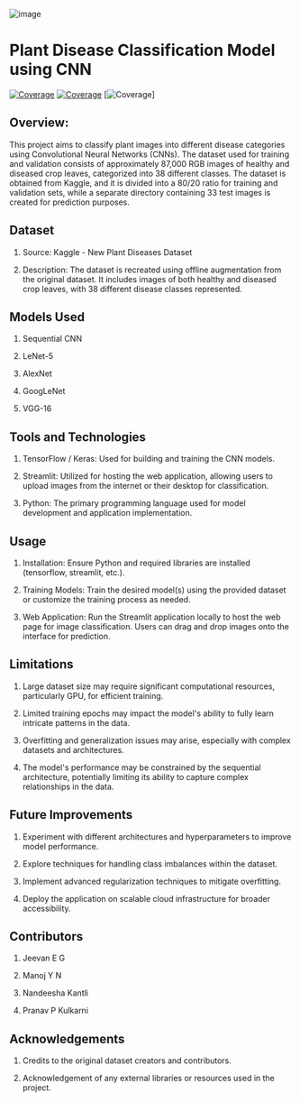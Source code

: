 ![image](https://github.com/JeevanEG/IML_Final_Project/assets/113001762/785080c2-1371-44ad-943b-87aebfadcdf7)
# Plant Disease Classification Model using CNN

[![Coverage](https://img.shields.io/badge/Jupyter-notebook-brightgreen)](https://jupyterlab.readthedocs.io/en/stable)
[![Coverage](https://img.shields.io/badge/Jupyter%20Notebook-FFA500?style=for-the-badge&labelColor=FFFFFF&logo=jupyter)](https://jupyterlab.readthedocs.io/en/stable)
[![Coverage](https://badge.fury.io/py/tensorflow)]




## Overview:

This project aims to classify plant images into different disease categories using Convolutional Neural Networks (CNNs). The dataset used for training and validation consists of approximately 87,000 RGB images of healthy and diseased crop leaves, categorized into 38 different classes. The dataset is obtained from Kaggle, and it is divided into a 80/20 ratio for training and validation sets, while a separate directory containing 33 test images is created for prediction purposes.

## Dataset

1) Source: Kaggle - New Plant Diseases Dataset

2) Description: The dataset is recreated using offline augmentation from the original dataset. It includes images of both healthy and diseased crop leaves, with 38 different disease classes represented.

## Models Used

1) Sequential CNN

2) LeNet-5

3) AlexNet

4) GoogLeNet

5) VGG-16

## Tools and Technologies
1) TensorFlow / Keras: Used for building and training the CNN models.

2) Streamlit: Utilized for hosting the web application, allowing users to upload images from the internet or their desktop for classification.

3) Python: The primary programming language used for model development and application implementation.

## Usage
1) Installation: Ensure Python and required libraries are installed (tensorflow, streamlit, etc.).

2) Training Models: Train the desired model(s) using the provided dataset or customize the training process as needed.

3) Web Application: Run the Streamlit application locally to host the web page for image classification. Users can drag and drop images onto the interface for prediction.

## Limitations
1) Large dataset size may require significant computational resources, particularly GPU, for efficient training.

2) Limited training epochs may impact the model's ability to fully learn intricate patterns in the data.

3) Overfitting and generalization issues may arise, especially with complex datasets and architectures.

4) The model's performance may be constrained by the sequential architecture, potentially limiting its ability to capture complex relationships in the data.

## Future Improvements

1) Experiment with different architectures and hyperparameters to improve model performance.

2) Explore techniques for handling class imbalances within the dataset.

3) Implement advanced regularization techniques to mitigate overfitting.

4) Deploy the application on scalable cloud infrastructure for broader accessibility.

## Contributors
1) Jeevan E G

2) Manoj Y N

3) Nandeesha Kantli

4) Pranav P Kulkarni

## Acknowledgements

1) Credits to the original dataset creators and contributors.

2) Acknowledgement of any external libraries or resources used in the project.

